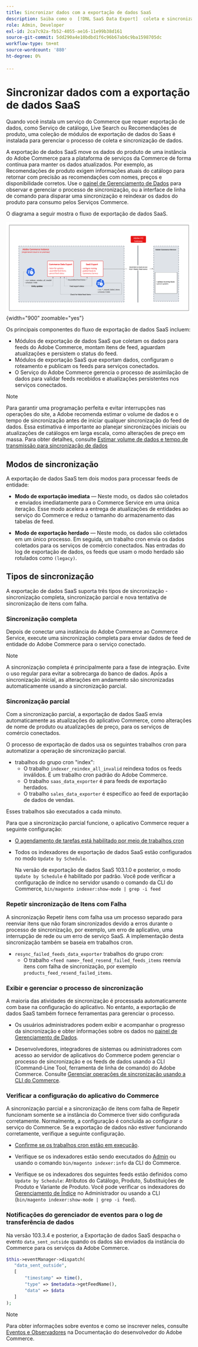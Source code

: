 ```yaml
---
title: Sincronizar dados com a exportação de dados SaaS
description: Saiba como o  [!DNL SaaS Data Export]  coleta e sincroniza dados entre instâncias do Adobe Commerce e serviços SaaS conectados.
role: Admin, Developer
exl-id: 2ca7c92a-fb52-4055-ae16-11e99b38d161
source-git-commit: 5dd290a4e10bdbd1f6c96b67ab6c9ba1598705dc
workflow-type: tm+mt
source-wordcount: '880'
ht-degree: 0%

---
```


# Sincronizar dados com a exportação de dados SaaS

Quando você instala um serviço do Commerce que requer exportação de dados, como Serviço de catálogo, Live Search ou Recomendações de produto, uma coleção de módulos de exportação de dados do Saas é instalada para gerenciar o processo de coleta e sincronização de dados.

A exportação de dados SaaS move os dados do produto de uma instância do Adobe Commerce para a plataforma de serviços da Commerce de forma contínua para manter os dados atualizados. Por exemplo, as Recomendações de produto exigem informações atuais do catálogo para retornar com precisão as recomendações com nomes, preços e disponibilidade corretos. Use o [painel de Gerenciamento de Dados](https://experienceleague.adobe.com/en/docs/commerce/user-guides/data-services/catalog-sync) para observar e gerenciar o processo de sincronização, ou a interface de linha de comando para disparar uma sincronização e reindexar os dados do produto para consumo pelos Serviços Commerce.

O diagrama a seguir mostra o fluxo de exportação de dados SaaS.

![Coleta de exportação de dados SaaS e fluxo de sincronização para Adobe Commerce](assets/data-export-flow.png){width="900" zoomable="yes"}

Os principais componentes do fluxo de exportação de dados SaaS incluem:

- Módulos de exportação de dados SaaS que coletam os dados para feeds do Adobe Commerce, montam itens de feed, aguardam atualizações e persistem o status do feed.
- Módulos de exportação SaaS que exportam dados, configuram o roteamento e publicam os feeds para serviços conectados.
- O Serviço do Adobe Commerce gerencia o processo de assimilação de dados para validar feeds recebidos e atualizações persistentes nos serviços conectados.

>[!NOTE]
>
>Para garantir uma programação perfeita e evitar interrupções nas operações do site, a Adobe recomenda estimar o volume de dados e o tempo de sincronização antes de iniciar qualquer sincronização do feed de dados. Essa estimativa é importante ao planejar sincronizações iniciais ou atualizações de catálogos em larga escala, como alterações de preço em massa. Para obter detalhes, consulte [Estimar volume de dados e tempo de transmissão para sincronização de dados](estimate-data-volume-sync-time.md)

## Modos de sincronização

A exportação de dados SaaS tem dois modos para processar feeds de entidade:

- **Modo de exportação imediata** — Neste modo, os dados são coletados e enviados imediatamente para o Commerce Service em uma única iteração. Esse modo acelera a entrega de atualizações de entidades ao serviço do Commerce e reduz o tamanho do armazenamento das tabelas de feed.

- **Modo de exportação herdado** — Neste modo, os dados são coletados em um único processo. Em seguida, um trabalho cron envia os dados coletados para os serviços de comércio conectados. Nas entradas do log de exportação de dados, os feeds que usam o modo herdado são rotulados como `(legacy)`.

## Tipos de sincronização

A exportação de dados SaaS suporta três tipos de sincronização - sincronização completa, sincronização parcial e nova tentativa de sincronização de itens com falha.

### Sincronização completa

Depois de conectar uma instância do Adobe Commerce ao Commerce Service, execute uma sincronização completa para enviar dados de feed de entidade do Adobe Commerce para o serviço conectado.

>[!NOTE]
>
>A sincronização completa é principalmente para a fase de integração. Evite o uso regular para evitar a sobrecarga do banco de dados. Após a sincronização inicial, as alterações em andamento são sincronizadas automaticamente usando a sincronização parcial.

### Sincronização parcial

Com a sincronização parcial, a exportação de dados SaaS envia automaticamente as atualizações do aplicativo Commerce, como alterações de nome de produto ou atualizações de preço, para os serviços de comércio conectados.

O processo de exportação de dados usa os seguintes trabalhos cron para automatizar a operação de sincronização parcial.

- trabalhos do grupo cron &quot;index&quot;:
   - O trabalho `indexer_reindex_all_invalid` reindexa todos os feeds inválidos. É um trabalho cron padrão do Adobe Commerce.
   - O trabalho `saas_data_exporter` é para feeds de exportação herdados.
   - O trabalho `sales_data_exporter` é específico ao feed de exportação de dados de vendas.

Esses trabalhos são executados a cada minuto.

Para que a sincronização parcial funcione, o aplicativo Commerce requer a seguinte configuração:

- [O agendamento de tarefas está habilitado por meio de trabalhos cron](https://experienceleague.adobe.com/docs/commerce-operations/installation-guide/next-steps/configuration.html)

- Todos os indexadores de exportação de dados SaaS estão configurados no modo `Update by Schedule`.

  Na versão de exportação de dados SaaS 103.1.0 e posterior, o modo `Update by Schedule` é habilitado por padrão. Você pode verificar a configuração de índice no servidor usando o comando da CLI do Commerce, `bin/magento indexer:show-mode | grep -i feed`

### Repetir sincronização de Itens com Falha

A sincronização Repetir itens com falha usa um processo separado para reenviar itens que não foram sincronizados devido a erros durante o processo de sincronização, por exemplo, um erro de aplicativo, uma interrupção de rede ou um erro de serviço SaaS. A implementação desta sincronização também se baseia em trabalhos cron.

- `resync_failed_feeds_data_exporter` trabalhos do grupo cron:
   - O trabalho `<feed name>_feed_resend_failed_feeds_items` reenvia itens com falha de sincronização, por exemplo `products_feed_resend_failed_items`.

### Exibir e gerenciar o processo de sincronização

A maioria das atividades de sincronização é processada automaticamente com base na configuração do aplicativo. No entanto, a exportação de dados SaaS também fornece ferramentas para gerenciar o processo.

- Os usuários administradores podem exibir e acompanhar o progresso da sincronização e obter informações sobre os dados no [painel de Gerenciamento de Dados](https://experienceleague.adobe.com/en/docs/commerce-admin/systems/data-transfer/data-dashboard).

- Desenvolvedores, integradores de sistemas ou administradores com acesso ao servidor de aplicativos do Commerce podem gerenciar o processo de sincronização e os feeds de dados usando a CLI (Command-Line Tool, ferramenta de linha de comando) do Adobe Commerce. Consulte [Gerenciar operações de sincronização usando a CLI do Commerce](data-export-cli-commands.md).

### Verificar a configuração do aplicativo do Commerce

A sincronização parcial e a sincronização de itens com falha de Repetir funcionam somente se a instância do Commerce tiver sido configurada corretamente. Normalmente, a configuração é concluída ao configurar o serviço do Commerce. Se a exportação de dados não estiver funcionando corretamente, verifique a seguinte configuração.

- [Confirme se os trabalhos cron estão em execução](https://experienceleague.adobe.com/en/docs/commerce-knowledge-base/kb/troubleshooting/miscellaneous/cron-readiness-check-issues).

- Verifique se os indexadores estão sendo executados do [Admin](https://experienceleague.adobe.com/en/docs/commerce-admin/systems/tools/index-management) ou usando o comando `bin/magento indexer:info` da CLI do Commerce.

- Verifique se os indexadores dos seguintes feeds estão definidos como `Update by Schedule`: Atributos do Catálogo, Produto, Substituições de Produto e Variante de Produto. Você pode verificar os indexadores do [Gerenciamento de Índice](https://experienceleague.adobe.com/en/docs/commerce-admin/systems/tools/index-management) no Administrador ou usando a CLI (`bin/magento indexer:show-mode | grep -i feed`).

### Notificações do gerenciador de eventos para o log de transferência de dados

Na versão 103.3.4 e posterior, a Exportação de dados SaaS despacha o evento `data_sent_outside` quando os dados são enviados da instância do Commerce para os serviços da Adobe Commerce.

```php
$this->eventManager->dispatch(
   "data_sent_outside",
   [
       "timestamp" => time(),
       "type" => $metadata->getFeedName(),
       "data" => $data
   ]
);
```

>[!NOTE]
>
>Para obter informações sobre eventos e como se inscrever neles, consulte [Eventos e Observadores](https://developer.adobe.com/commerce/php/development/components/events-and-observers) na Documentação do desenvolvedor do Adobe Commerce.
